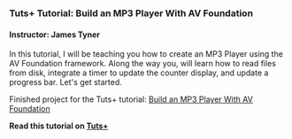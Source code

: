 ### Tuts+ Tutorial: Build an MP3 Player With AV Foundation

#### Instructor: James Tyner

In this tutorial, I will be teaching you how to create an MP3 Player using the AV Foundation framework. Along the way you, will learn how to read files from disk, integrate a timer to update the counter display, and update a progress bar. Let's get started.

Finished project for the Tuts+ tutorial: [Build an MP3 Player With AV Foundation](http://code.tutsplus.com/tutorials/build-an-mp3-player-with-av-foundation--cms-24482)

**Read this tutorial on [Tuts+](https://code.tutsplus.com)**
